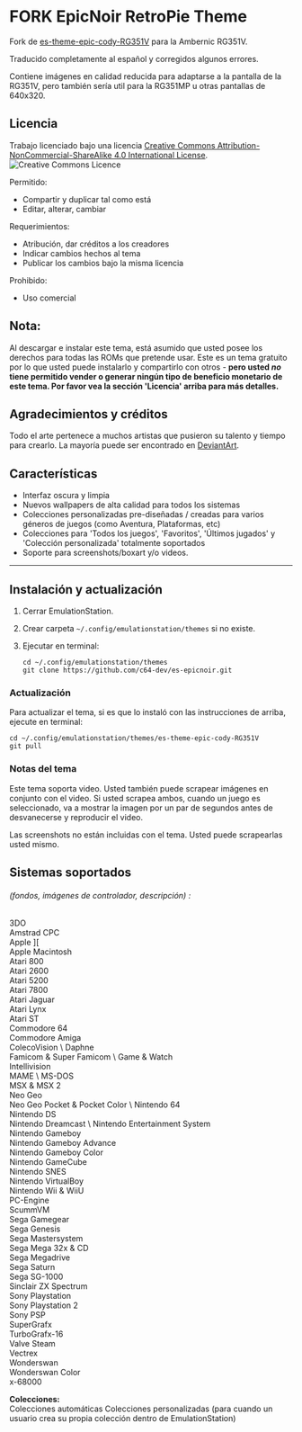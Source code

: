 # FORK EpicNoir RetroPie Theme

Fork de [es-theme-epic-cody-RG351V](https://github.com/CodyV59/es-theme-epic-cody-RG351V) para la Ambernic RG351V.

Traducido completamente al español y corregidos algunos errores.

Contiene imágenes en calidad reducida para adaptarse a la pantalla de la RG351V, pero también sería util para la RG351MP u otras pantallas de 640x320.

## Licencia

Trabajo licenciado bajo una licencia [Creative Commons Attribution-NonCommercial-ShareAlike 4.0 International License](http://creativecommons.org/licenses/by-nc-sa/4.0/). \
![Creative Commons Licence](https://i.creativecommons.org/l/by-nc-sa/4.0/88x31.png "Creative Commons Licence")

Permitido:
- Compartir y duplicar tal como está
- Editar, alterar, cambiar

Requerimientos:
- Atribución, dar créditos a los creadores
- Indicar cambios hechos al tema
- Publicar los cambios bajo la misma licencia

Prohibido:
- Uso comercial

## Nota:
Al descargar e instalar este tema, está asumido que usted posee los derechos para todas las ROMs que pretende usar. Este es un tema gratuito por lo que usted puede instalarlo y compartirlo con otros - **pero usted *no* tiene permitido vender o generar ningún tipo de beneficio monetario de este tema. Por favor vea la sección 'Licencia' arriba para más detalles.**

## Agradecimientos y créditos

Todo el arte pertenece a muchos artistas que pusieron su talento y tiempo para crearlo.
La mayoría puede ser encontrado en [DeviantArt](http://www.deviantart.com/).

## Características

* Interfaz oscura y limpia
* Nuevos wallpapers de alta calidad para todos los sistemas
* Colecciones personalizadas pre-diseñadas / creadas para varios géneros de juegos (como Aventura, Plataformas, etc)
* Colecciones para 'Todos los juegos', 'Favoritos', 'Últimos jugados' y 'Colección personalizada' totalmente soportados
* Soporte para screenshots/boxart y/o videos.

---

## Instalación y actualización

1. Cerrar EmulationStation.

2. Crear carpeta `~/.config/emulationstation/themes` si no existe.

3. Ejecutar en terminal:

       cd ~/.config/emulationstation/themes
       git clone https://github.com/c64-dev/es-epicnoir.git

### Actualización

Para actualizar el tema, si es que lo instaló con las instrucciones de arriba, ejecute en terminal:

    cd ~/.config/emulationstation/themes/es-theme-epic-cody-RG351V
    git pull

### Notas del tema

Este tema soporta video. Usted también puede scrapear imágenes en conjunto con el video. Si usted scrapea ambos, cuando un juego es seleccionado, va a mostrar la imagen por un par de segundos antes de desvanecerse y reproducir el video.

Las screenshots no están incluidas con el tema. Usted puede scrapearlas usted mismo.

## Sistemas soportados
###### (fondos, imágenes de controlador, descripción) :

3DO \
Amstrad CPC \
Apple ][ \
Apple Macintosh \
Atari 800 \
Atari 2600 \
Atari 5200 \
Atari 7800 \
Atari Jaguar \
Atari Lynx \
Atari ST \
Commodore 64 \
Commodore Amiga \
ColecoVision \ 
Daphne \
Famicom & Super Famicom \ 
Game & Watch \
Intellivision \
MAME \ 
MS-DOS \
MSX & MSX 2 \
Neo Geo \
Neo Geo Pocket & Pocket Color \ 
Nintendo 64 \
Nintendo DS \
Nintendo Dreamcast \ 
Nintendo Entertainment System \
Nintendo Gameboy \
Nintendo Gameboy Advance\
Nintendo Gameboy Color \
Nintendo GameCube \
Nintendo SNES \
Nintendo VirtualBoy \
Nintendo Wii & WiiU \
PC-Engine \
ScummVM \
Sega Gamegear \
Sega Genesis \
Sega Mastersystem \
Sega Mega 32x & CD \
Sega Megadrive \
Sega Saturn \
Sega SG-1000 \
Sinclair ZX Spectrum \
Sony Playstation \
Sony Playstation 2 \
Sony PSP \
SuperGrafx \
TurboGrafx-16 \
Valve Steam \
Vectrex \
Wonderswan \
Wonderswan Color \
x-68000 

**Colecciones:** \
Colecciones automáticas
Colecciones personalizadas (para cuando un usuario crea su propia colección dentro de EmulationStation)
